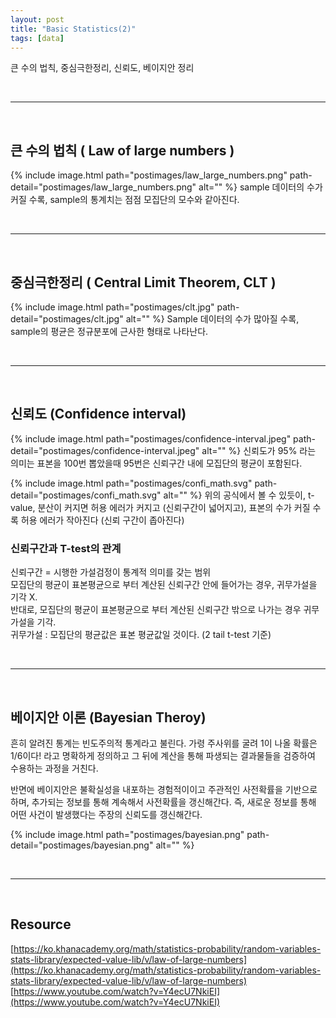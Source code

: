 ```yaml
---
layout: post
title: "Basic Statistics(2)"
tags: [data]
---
```

큰 수의 법칙, 중심극한정리, 신뢰도, 베이지안 정리

<br>
<hr>
<br>

## 큰 수의 법칙 ( Law of large numbers )
{% include image.html path="postimages/law_large_numbers.png" path-detail="postimages/law_large_numbers.png" alt="" %}
sample 데이터의 수가 커질 수록, sample의 통계치는 점점 모집단의 모수와 같아진다.

<br>
<hr>
<br>

## 중심극한정리 ( Central Limit Theorem, CLT )
{% include image.html path="postimages/clt.jpg" path-detail="postimages/clt.jpg" alt="" %}
Sample 데이터의 수가 많아질 수록, sample의 평균은 정규분포에 근사한 형태로 나타난다.

<br>
<hr>
<br>

## 신뢰도 (Confidence interval)
{% include image.html path="postimages/confidence-interval.jpeg" path-detail="postimages/confidence-interval.jpeg" alt="" %}
신뢰도가 95% 라는 의미는 표본을 100번 뽑았을때 95번은 신뢰구간 내에 모집단의 평균이 포함된다.<br>

{% include image.html path="postimages/confi_math.svg" path-detail="postimages/confi_math.svg" alt="" %}
위의 공식에서 볼 수 있듯이, t-value, 분산이 커지면 허용 에러가 커지고 (신뢰구간이 넓어지고), 표본의 수가 커질 수록 허용 에러가 작아진다 (신뢰 구간이 좁아진다)
<br>
### 신뢰구간과 T-test의 관계
신뢰구간 = 시행한 가설검정이 통계적 의미를 갖는 범위<br>
모집단의 평균이 표본평균으로 부터 계산된 신뢰구간 안에 들어가는 경우, 귀무가설을 기각 X.<br>
반대로, 모집단의 평균이 표본평균으로 부터 계산된 신뢰구간 밖으로 나가는 경우 귀무가설을 기각.<br>
귀무가설 : 모집단의 평균값은 표본 평균값일 것이다. (2 tail t-test 기준)<br>

<br>
<hr>
<br>

## 베이지안 이론 (Bayesian Theroy)
흔히 알려진 통계는 빈도주의적 통계라고 불린다. 가령 주사위를 굴려 1이 나올 확률은 1/6이다! 라고 명확하게 정의하고 그 뒤에 계산을 통해 파생되는 결과물들을 검증하여 수용하는 과정을 거친다.

반면에 베이지안은 불확실성을 내포하는 경험적이이고 주관적인 사전확률을 기반으로하며, 추가되는 정보를 통해 계속해서 사전확률을 갱신해간다. 즉, 새로운 정보를 통해 어떤 사건이 발생했다는 주장의 신뢰도를 갱신해간다.

{% include image.html path="postimages/bayesian.png" path-detail="postimages/bayesian.png" alt="" %}

<br>
<hr>
<br>

## Resource
[https://ko.khanacademy.org/math/statistics-probability/random-variables-stats-library/expected-value-lib/v/law-of-large-numbers](https://ko.khanacademy.org/math/statistics-probability/random-variables-stats-library/expected-value-lib/v/law-of-large-numbers)
[https://www.youtube.com/watch?v=Y4ecU7NkiEI](https://www.youtube.com/watch?v=Y4ecU7NkiEI)
